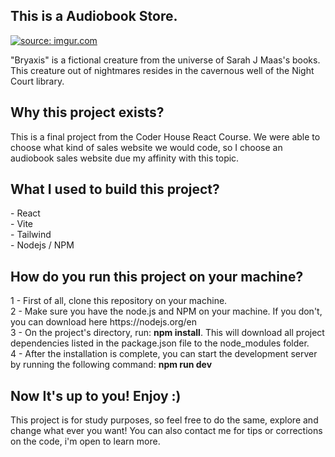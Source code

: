 <h2>This is a Audiobook Store.</h2><p>
<a href="https://imgur.com/joQcSbn"><img src="https://i.imgur.com/joQcSbn.png" title="source: imgur.com" /></a>

"Bryaxis" is a fictional creature from the universe of Sarah J Maas's books. This creature out of nightmares resides in the cavernous well of the Night Court library.

<h2>Why this project exists?</h2>
This is a final project from the Coder House React Course. We were able to choose what kind of sales website we would code, so I choose an audiobook sales website due my affinity with this topic.

<h2>What I used to build this project?</h2>
- React<br>
- Vite<br>
- Tailwind<br>
- Nodejs / NPM

<h2>How do you run this project on your machine?</h2>
1 - First of all, clone this repository on your machine. <br>
2 - Make sure you have the node.js and NPM on your machine. If you don't, you can download here https://nodejs.org/en <br>
3 - On the project's directory, run: <b>npm install</b>. This will download all project dependencies listed in the package.json file to the node_modules folder. <br>
4 - After the installation is complete, you can start the development server by running the following command: <b>npm run dev</b>

<h2>Now It's up to you! Enjoy :)</h2>
This project is for study purposes, so feel free to do the same, explore and change what ever you want! You can also contact me for tips or corrections on the code, i'm open to learn more. 


